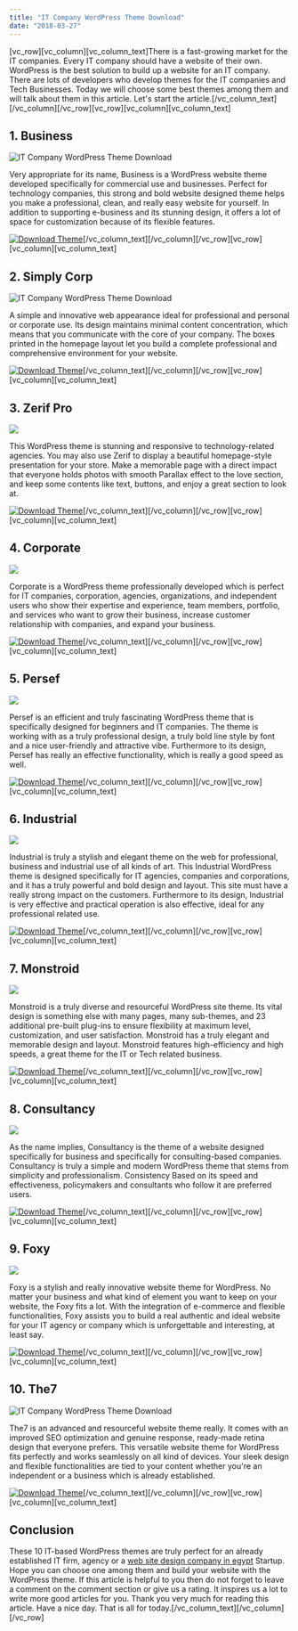 ```yaml
---
title: "IT Company WordPress Theme Download"
date: "2018-03-27"
---
```


\[vc_row\]\[vc_column\]\[vc_column_text\]There is a fast-growing market for the IT companies. Every IT company should have a website of their own. WordPress is the best solution to build up a website for an IT company. There are lots of developers who develop themes for the IT companies and Tech Businesses. Today we will choose some best themes among them and will talk about them in this article. Let's start the article.\[/vc_column_text\]\[/vc_column\]\[/vc_row\]\[vc_row\]\[vc_column\]\[vc_column_text\]

## 1\. Business

![IT Company WordPress Theme Download](/assets/blog/images/business.jpg)

Very appropriate for its name, Business is a WordPress website theme developed specifically for commercial use and businesses. Perfect for technology companies, this strong and bold website designed theme helps you make a professional, clean, and really easy website for yourself. In addition to supporting e-business and its stunning design, it offers a lot of space for customization because of its flexible features.

[![Download Theme](/assets/blog/images/Download-Theme.png)](https://mythemeshop.com/themes/business/)\[/vc_column_text\]\[/vc_column\]\[/vc_row\]\[vc_row\]\[vc_column\]\[vc_column_text\]

## 2\. Simply Corp

![IT Company WordPress Theme Download](/assets/blog/images/3-3.jpg)

A simple and innovative web appearance ideal for professional and personal or corporate use. Its design maintains minimal content concentration, which means that you communicate with the core of your company. The boxes printed in the homepage layout let you build a complete professional and comprehensive environment for your website.

[![Download Theme](/assets/blog/images/Download-Theme.png)](https://www.templatemonster.com/wordpress-themes/48340.html)\[/vc_column_text\]\[/vc_column\]\[/vc_row\]\[vc_row\]\[vc_column\]\[vc_column_text\]

## 3\. Zerif Pro

![](/assets/blog/images/Zerif-1.jpg)

This WordPress theme is stunning and responsive to technology-related agencies. You may also use Zerif to display a beautiful homepage-style presentation for your store. Make a memorable page with a direct impact that everyone holds photos with smooth Parallax effect to the love section, and keep some contents like text, buttons, and enjoy a great section to look at.

[![Download Theme](/assets/blog/images/Download-Theme.png)](https://themeisle.com/themes/zerif-pro-one-page-wordpress-theme/)\[/vc_column_text\]\[/vc_column\]\[/vc_row\]\[vc_row\]\[vc_column\]\[vc_column_text\]

## 4\. Corporate

![](/assets/blog/images/corporate-1.jpg)

Corporate is a WordPress theme professionally developed which is perfect for IT companies, corporation, agencies, organizations, and independent users who show their expertise and experience, team members, portfolio, and services who want to grow their business, increase customer relationship with companies, and expand your business.

[![Download Theme](/assets/blog/images/Download-Theme.png)](https://mythemeshop.com/themes/corporate/)\[/vc_column_text\]\[/vc_column\]\[/vc_row\]\[vc_row\]\[vc_column\]\[vc_column_text\]

## 5\. Persef

![](/assets/blog/images/Persef.jpg)

Persef is an efficient and truly fascinating WordPress theme that is specifically designed for beginners and IT companies. The theme is working with as a truly professional design, a truly bold line style by font and a nice user-friendly and attractive vibe. Furthermore to its design, Persef has really an effective functionality, which is really a good speed as well.

[![Download Theme](/assets/blog/images/Download-Theme.png)](https://www.templatemonster.com/wordpress-themes/51186.html)\[/vc_column_text\]\[/vc_column\]\[/vc_row\]\[vc_row\]\[vc_column\]\[vc_column_text\]

## 6\. Industrial

![](/assets/blog/images/Industrial.jpg)

Industrial is truly a stylish and elegant theme on the web for professional, business and industrial use of all kinds of art. This Industrial WordPress theme is designed specifically for IT agencies, companies and corporations, and it has a truly powerful and bold design and layout. This site must have a really strong impact on the customers. Furthermore to its design, Industrial is very effective and practical operation is also effective, ideal for any professional related use.

[![Download Theme](/assets/blog/images/Download-Theme.png)](https://www.templatemonster.com/wordpress-themes/53984.html)\[/vc_column_text\]\[/vc_column\]\[/vc_row\]\[vc_row\]\[vc_column\]\[vc_column_text\]

## 7\. Monstroid

![](/assets/blog/images/monstroid.jpg)

Monstroid is a truly diverse and resourceful WordPress site theme. Its vital design is something else with many pages, many sub-themes, and 23 additional pre-built plug-ins to ensure flexibility at maximum level, customization, and user satisfaction. Monstroid has a truly elegant and memorable design and layout. Monstroid features high-efficiency and high speeds, a great theme for the IT or Tech related business.

[![Download Theme](/assets/blog/images/Download-Theme.png)](https://www.templatemonster.com/wordpress-themes/monstroid/)\[/vc_column_text\]\[/vc_column\]\[/vc_row\]\[vc_row\]\[vc_column\]\[vc_column_text\]

## 8\. Consultancy

![](/assets/blog/images/consultancy.jpg)

As the name implies, Consultancy is the theme of a website designed specifically for business and specifically for consulting-based companies. Consultancy is truly a simple and modern WordPress theme that stems from simplicity and professionalism. Consistency Based on its speed and effectiveness, policymakers and consultants who follow it are preferred users.

[![Download Theme](/assets/blog/images/Download-Theme.png)](https://1.envato.market/c/1309180/275988/4415?u=https%3A%2F%2Fthemeforest.net%2Fitem%2Fconsultancy-wp-consultancy-business-theme%2F14096085)\[/vc_column_text\]\[/vc_column\]\[/vc_row\]\[vc_row\]\[vc_column\]\[vc_column_text\]

## 9\. Foxy

![](/assets/blog/images/foxy.png)

Foxy is a stylish and really innovative website theme for WordPress. No matter your business and what kind of element you want to keep on your website, the Foxy fits a lot. With the integration of e-commerce and flexible functionalities, Foxy assists you to build a real authentic and ideal website for your IT agency or company which is unforgettable and interesting, at least say.

[![Download Theme](/assets/blog/images/Download-Theme.png)](https://www.elegantthemes.com/gallery/foxy/)\[/vc_column_text\]\[/vc_column\]\[/vc_row\]\[vc_row\]\[vc_column\]\[vc_column_text\]

## 10\. The7

![IT Company WordPress Theme Download](/assets/blog/images/the7.png)

The7 is an advanced and resourceful website theme really. It comes with an improved SEO optimization and genuine response, ready-made retina design that everyone prefers. This versatile website theme for WordPress fits perfectly and works seamlessly on all kind of devices. Your sleek design and flexible functionalities are tied to your content whether you're an independent or a business which is already established.

[![Download Theme](/assets/blog/images/Download-Theme.png)](https://1.envato.market/c/1309180/275988/4415?u=https%3A%2F%2Fthemeforest.net%2Fitem%2Fthe7-responsive-multipurpose-wordpress-theme%2F5556590)\[/vc_column_text\]\[/vc_column\]\[/vc_row\]\[vc_row\]\[vc_column\]\[vc_column_text\]

## Conclusion

These 10 IT-based WordPress themes are truly perfect for an already established IT firm, agency or a [web site design company in egypt](https://website-design-egypt.com/) Startup. Hope you can choose one among them and build your website with the WordPress theme. If this article is helpful to you then do not forget to leave a comment on the comment section or give us a rating. It inspires us a lot to write more good articles for you. Thank you very much for reading this article. Have a nice day. That is all for today.\[/vc_column_text\]\[/vc_column\]\[/vc_row\]
